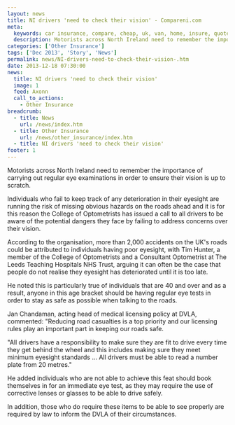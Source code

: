 ```yaml
---
layout: news
title: NI drivers 'need to check their vision' - Compareni.com
meta:
  keywords: car insurance, compare, cheap, uk, van, home, insure, quotes, online, comparison, bike, loans, life
  description: Motorists across North Ireland need to remember the importance of carrying out regular eye examinations in order to ensure their vision is up to scratch
categories: ['Other Insurance']
tags: ['Dec 2013', 'Story', 'News']
permalink: news/NI-drivers-need-to-check-their-vision-.htm
date: 2013-12-18 07:30:00
news:
  title: NI drivers 'need to check their vision'
  image: 1
  feed: Axonn
  call_to_actions:
    - Other Insurance
breadcrumb:
  - title: News
    url: /news/index.htm
  - title: Other Insurance
    url: /news/other_insurance/index.htm
  - title: NI drivers 'need to check their vision'
footer: 1
---
```


Motorists across North Ireland need to remember the importance of carrying out regular eye examinations in order to ensure their vision is up to scratch.

Individuals who fail to keep track of any deterioration in their eyesight are running the risk of missing obvious hazards on the roads ahead and it is for this reason the College of Optometrists has issued a call to all drivers to be aware of the potential dangers they face by failing to address concerns over their vision.

According to the organisation, more than 2,000 accidents on the UK&#39;s roads could be attributed to individuals having poor eyesight, with Tim Hunter, a member of the College of Optometrists and a Consultant Optometrist at The Leeds Teaching Hospitals NHS Trust, arguing it can often be the case that people do not realise they eyesight has deteriorated until it is too late.

He noted this is particularly true of individuals that are 40 and over and as a result, anyone in this age bracket should be having regular eye tests in order to stay as safe as possible when talking to the roads.

Jan Chandaman, acting head of medical licensing policy at DVLA, commented: &quot;Reducing road casualties is a top priority and our licensing rules play an important part in keeping our roads safe.

&quot;All drivers have a responsibility to make sure they are fit to drive every time they get behind the wheel and this includes making sure they meet minimum eyesight standards ... All drivers must be able to read a number plate from 20 metres.&quot;

He added individuals who are not able to achieve this feat should book themselves in for an immediate eye test, as they may require the use of corrective lenses or glasses to be able to drive safely.

In addition, those who do require these items to be able to see properly are required by law to inform the DVLA of their circumstances.
